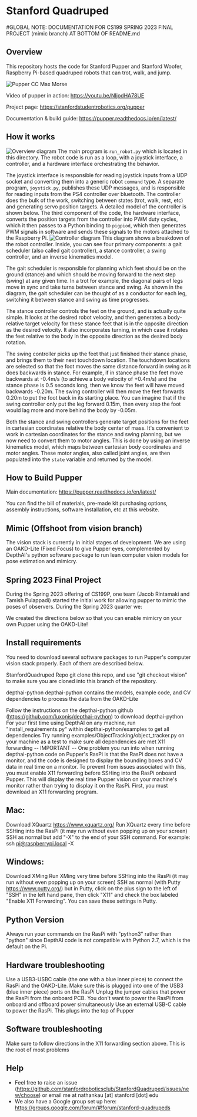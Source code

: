 # Stanford Quadruped

#GLOBAL NOTE: DOCUMENTATION FOR CS199 SPRING 2023 FINAL PROJECT (mimic branch) AT BOTTOM OF README.md

## Overview
This repository hosts the code for Stanford Pupper and Stanford Woofer, Raspberry Pi-based quadruped robots that can trot, walk, and jump. 

![Pupper CC Max Morse](https://live.staticflickr.com/65535/49614690753_78edca83bc_4k.jpg)

Video of pupper in action: https://youtu.be/NIjodHA78UE

Project page: https://stanfordstudentrobotics.org/pupper

Documentation & build guide: https://pupper.readthedocs.io/en/latest/

## How it works
![Overview diagram](imgs/diagram1.jpg)
The main program is ```run_robot.py``` which is located in this directory. The robot code is run as a loop, with a joystick interface, a controller, and a hardware interface orchestrating the behavior. 

The joystick interface is responsible for reading joystick inputs from a UDP socket and converting them into a generic robot ```command``` type. A separate program, ```joystick.py```, publishes these UDP messages, and is responsible for reading inputs from the PS4 controller over bluetooth. The controller does the bulk of the work, switching between states (trot, walk, rest, etc) and generating servo position targets. A detailed model of the controller is shown below. The third component of the code, the hardware interface, converts the position targets from the controller into PWM duty cycles, which it then passes to a Python binding to ```pigpiod```, which then generates PWM signals in software and sends these signals to the motors attached to the Raspberry Pi.
![Controller diagram](imgs/diagram2.jpg)
This diagram shows a breakdown of the robot controller. Inside, you can see four primary components: a gait scheduler (also called gait controller), a stance controller, a swing controller, and an inverse kinematics model. 

The gait scheduler is responsible for planning which feet should be on the ground (stance) and which should be moving forward to the next step (swing) at any given time. In a trot for example, the diagonal pairs of legs move in sync and take turns between stance and swing. As shown in the diagram, the gait scheduler can be thought of as a conductor for each leg, switching it between stance and swing as time progresses. 

The stance controller controls the feet on the ground, and is actually quite simple. It looks at the desired robot velocity, and then generates a body-relative target velocity for these stance feet that is in the opposite direction as the desired velocity. It also incorporates turning, in which case it rotates the feet relative to the body in the opposite direction as the desired body rotation. 

The swing controller picks up the feet that just finished their stance phase, and brings them to their next touchdown location. The touchdown locations are selected so that the foot moves the same distance forward in swing as it does backwards in stance. For example, if in stance phase the feet move backwards at -0.4m/s (to achieve a body velocity of +0.4m/s) and the stance phase is 0.5 seconds long, then we know the feet will have moved backwards -0.20m. The swing controller will then move the feet forwards 0.20m to put the foot back in its starting place. You can imagine that if the swing controller only put the leg forward 0.15m, then every step the foot would lag more and more behind the body by -0.05m. 

Both the stance and swing controllers generate target positions for the feet in cartesian coordinates relative the body center of mass. It's convenient to work in cartesian coordinates for the stance and swing planning, but we now need to convert them to motor angles. This is done by using an inverse kinematics model, which maps between cartesian body coordinates and motor angles. These motor angles, also called joint angles, are then populated into the ```state``` variable and returned by the model. 


## How to Build Pupper
Main documentation: https://pupper.readthedocs.io/en/latest/

You can find the bill of materials, pre-made kit purchasing options, assembly instructions, software installation, etc at this website.


## Mimic (Offshoot from vision branch)
The vision stack is currently in initial stages of development. We are using an OAKD-Lite (Fixed Focus) to give Pupper eyes, complemented by DepthAI's python software package to run lean computer vision models for pose estimation and mimicry. 

## Spring 2023 Final Project
During the Spring 2023 offering of CS199P, one team (Jacob Rintamaki and Tamish Pulappadi) started the initial work for allowing pupper to mimic the poses of observers. During the Spring 2023 quarter we:

We created the directions below so that you can enable mimicry on your own Pupper using the OAKD-Lite!

## Install requirements
You need to download several software packages to run Pupper's computer vision stack properly. Each of them are described below.

StanfordQuadruped Repo
git clone this repo, and use "git checkout vision" to make sure you are cloned into this branch of the repository.

depthai-python
depthai-python contains the models, example code, and CV dependencies to process the data from the OAKD-Lite

Follow the instructions on the depthai-python github (https://github.com/luxonis/depthai-python) to download depthai-python
For your first time using DepthAI on any machine, run "install_requirements.py" within depthai-python/examples to get all dependencies
Try running examples/ObjectTracking/object_tracker.py on your machine as a test to make sure all dependencies are met
X11 forwarding -- IMPORTANT --
One problem you run into when running depthai-python code on Pupper's RasPi is that the RasPi does not have a monitor, and the code is designed to display the bounding boxes and CV data in real time on a monitor. To prevent from issues associated with this, you must enable X11 forwarding before SSHing into the RasPi onboard Pupper. This will display the real time Pupper vision on your machine's monitor rather than trying to display it on the RasPi. First, you must download an X11 forwarding program.

## Mac:
Download XQuartz https://www.xquartz.org/
Run XQuartz every time before SSHing into the RasPi (it may run without even popping up on your screen)
SSH as normal but add "-X" to the end of your SSH command. For example: ssh pi@raspberrypi.local -X

## Windows:
Download XMing
Run XMing very time before SSHing into the RasPi (it may run without even popping up on your screen)
SSH as normal (with Putty https://www.putty.org/) but in Putty, click on the plus sign to the left of "SSH" in the left hand pane, then click "X11" and check the box labeled "Enable X11 Forwarding". You can save these settings in Putty.

## Python Version
Always run your commands on the RasPi with "python3" rather than "python" since DepthAI code is not compatible with Python 2.7, which is the default on the Pi.

## Hardware troubleshooting
Use a USB3-USBC cable (the one with a blue inner piece) to connect the RasPi and the OAKD-Lite. Make sure this is plugged into one of the USB3 (blue inner piece) ports on the RasPi
Unplug the jumper cables that power the RasPi from the onboard PCB. You don't want to power the RasPi from onboard and offboard power simultaneously
Use an external USB-C cable to power the RasPi. This plugs into the top of Pupper

## Software troubleshooting
Make sure to follow directions in the X11 forwarding section above. This is the root of most problems

## Help
- Feel free to raise an issue (https://github.com/stanfordroboticsclub/StanfordQuadruped/issues/new/choose) or email me at nathankau [at] stanford [dot] edu
- We also have a Google group set up here: https://groups.google.com/forum/#!forum/stanford-quadrupeds


